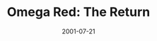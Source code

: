 ---
mission_id: orreturn
slug: "omega-red-the-return"
editorsChoice:
title: "Omega Red: The Return"
authors: 
    - "Jacob Lachance"
date: 2001-07-21
filename: "/missions/orreturn.zip"
description: "While attempting to escape the Omega Red base after his first mission, Thomas Gant with Kyle Katarn and Jan Ors are shot down by Imperial anti-aircraft fire. While Jan and Kyle repair the ship, Thomas sets out to bring down the AA guns."
cover: 
levelReplaced:	TALAY
difficulty: yes
bm:	yes
fme: yes
wax: yes
three_do: yes
voc: yes
gmd: yes
vue: yes
lfd: yes
base: "New level from scratch" 
editors: "WdFUSE 2.00"

---